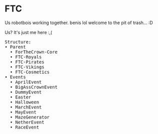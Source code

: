 # FTC
Us robotbois working together.
benis lol
welcome to the pit of trash... :D

Us? It's just me here :,(
<pre>
Structure:
• Parent
  • ForTheCrown-Core
  • FTC-Royals
  • FTC-Pirates
  • FTC-Vikings
  • FTC-Cosmetics
• Events
  • AprilEvent
  • BigAssCrownEvent
  • DummyEvent
  • Easter
  • Halloween
  • MarchEvent
  • MayEvent
  • MazeGenerator
  • NetherEvent
  • RaceEvent
